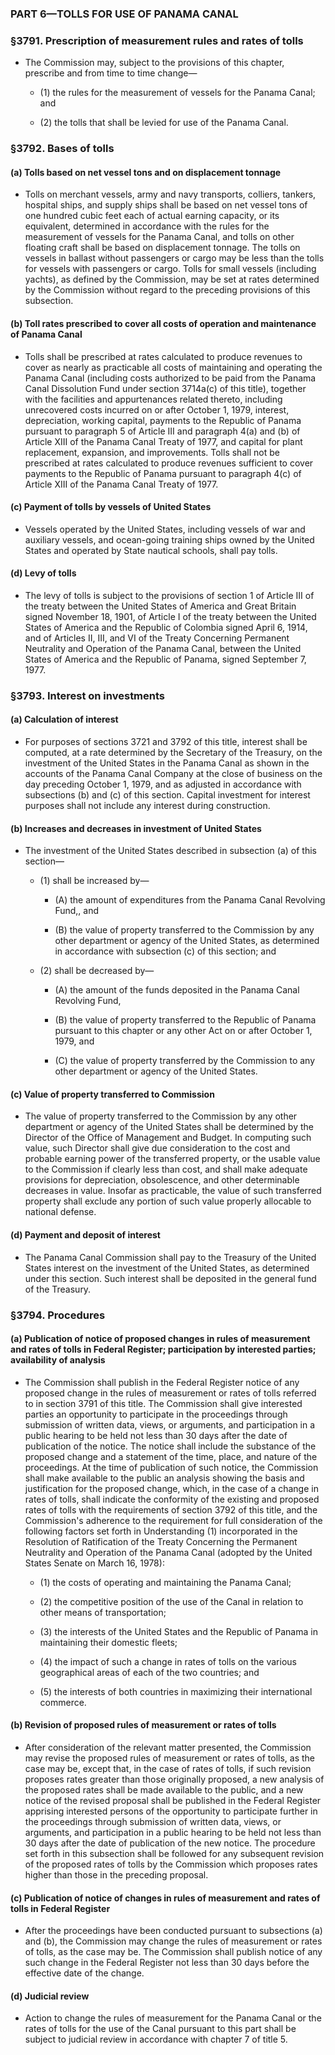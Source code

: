 ### PART 6—TOLLS FOR USE OF PANAMA CANAL

### §3791. Prescription of measurement rules and rates of tolls
* The Commission may, subject to the provisions of this chapter, prescribe and from time to time change—

  * (1) the rules for the measurement of vessels for the Panama Canal; and

  * (2) the tolls that shall be levied for use of the Panama Canal.

### §3792. Bases of tolls
#### (a) Tolls based on net vessel tons and on displacement tonnage
* Tolls on merchant vessels, army and navy transports, colliers, tankers, hospital ships, and supply ships shall be based on net vessel tons of one hundred cubic feet each of actual earning capacity, or its equivalent, determined in accordance with the rules for the measurement of vessels for the Panama Canal, and tolls on other floating craft shall be based on displacement tonnage. The tolls on vessels in ballast without passengers or cargo may be less than the tolls for vessels with passengers or cargo. Tolls for small vessels (including yachts), as defined by the Commission, may be set at rates determined by the Commission without regard to the preceding provisions of this subsection.

#### (b) Toll rates prescribed to cover all costs of operation and maintenance of Panama Canal
* Tolls shall be prescribed at rates calculated to produce revenues to cover as nearly as practicable all costs of maintaining and operating the Panama Canal (including costs authorized to be paid from the Panama Canal Dissolution Fund under section 3714a(c) of this title), together with the facilities and appurtenances related thereto, including unrecovered costs incurred on or after October 1, 1979, interest, depreciation, working capital, payments to the Republic of Panama pursuant to paragraph 5 of Article III and paragraph 4(a) and (b) of Article XIII of the Panama Canal Treaty of 1977, and capital for plant replacement, expansion, and improvements. Tolls shall not be prescribed at rates calculated to produce revenues sufficient to cover payments to the Republic of Panama pursuant to paragraph 4(c) of Article XIII of the Panama Canal Treaty of 1977.

#### (c) Payment of tolls by vessels of United States
* Vessels operated by the United States, including vessels of war and auxiliary vessels, and ocean-going training ships owned by the United States and operated by State nautical schools, shall pay tolls.

#### (d) Levy of tolls
* The levy of tolls is subject to the provisions of section 1 of Article III of the treaty between the United States of America and Great Britain signed November 18, 1901, of Article I of the treaty between the United States of America and the Republic of Colombia signed April 6, 1914, and of Articles II, III, and VI of the Treaty Concerning Permanent Neutrality and Operation of the Panama Canal, between the United States of America and the Republic of Panama, signed September 7, 1977.

### §3793. Interest on investments
#### (a) Calculation of interest
* For purposes of sections 3721 and 3792 of this title, interest shall be computed, at a rate determined by the Secretary of the Treasury, on the investment of the United States in the Panama Canal as shown in the accounts of the Panama Canal Company at the close of business on the day preceding October 1, 1979, and as adjusted in accordance with subsections (b) and (c) of this section. Capital investment for interest purposes shall not include any interest during construction.

#### (b) Increases and decreases in investment of United States
* The investment of the United States described in subsection (a) of this section—

  * (1) shall be increased by—

    * (A) the amount of expenditures from the Panama Canal Revolving Fund,, and

    * (B) the value of property transferred to the Commission by any other department or agency of the United States, as determined in accordance with subsection (c) of this section; and


  * (2) shall be decreased by—

    * (A) the amount of the funds deposited in the Panama Canal Revolving Fund,

    * (B) the value of property transferred to the Republic of Panama pursuant to this chapter or any other Act on or after October 1, 1979, and

    * (C) the value of property transferred by the Commission to any other department or agency of the United States.

#### (c) Value of property transferred to Commission
* The value of property transferred to the Commission by any other department or agency of the United States shall be determined by the Director of the Office of Management and Budget. In computing such value, such Director shall give due consideration to the cost and probable earning power of the transferred property, or the usable value to the Commission if clearly less than cost, and shall make adequate provisions for depreciation, obsolescence, and other determinable decreases in value. Insofar as practicable, the value of such transferred property shall exclude any portion of such value properly allocable to national defense.

#### (d) Payment and deposit of interest
* The Panama Canal Commission shall pay to the Treasury of the United States interest on the investment of the United States, as determined under this section. Such interest shall be deposited in the general fund of the Treasury.

### §3794. Procedures
#### (a) Publication of notice of proposed changes in rules of measurement and rates of tolls in Federal Register; participation by interested parties; availability of analysis
* The Commission shall publish in the Federal Register notice of any proposed change in the rules of measurement or rates of tolls referred to in section 3791 of this title. The Commission shall give interested parties an opportunity to participate in the proceedings through submission of written data, views, or arguments, and participation in a public hearing to be held not less than 30 days after the date of publication of the notice. The notice shall include the substance of the proposed change and a statement of the time, place, and nature of the proceedings. At the time of publication of such notice, the Commission shall make available to the public an analysis showing the basis and justification for the proposed change, which, in the case of a change in rates of tolls, shall indicate the conformity of the existing and proposed rates of tolls with the requirements of section 3792 of this title, and the Commission's adherence to the requirement for full consideration of the following factors set forth in Understanding (1) incorporated in the Resolution of Ratification of the Treaty Concerning the Permanent Neutrality and Operation of the Panama Canal (adopted by the United States Senate on March 16, 1978):

  * (1) the costs of operating and maintaining the Panama Canal;

  * (2) the competitive position of the use of the Canal in relation to other means of transportation;

  * (3) the interests of the United States and the Republic of Panama in maintaining their domestic fleets;

  * (4) the impact of such a change in rates of tolls on the various geographical areas of each of the two countries; and

  * (5) the interests of both countries in maximizing their international commerce.

#### (b) Revision of proposed rules of measurement or rates of tolls
* After consideration of the relevant matter presented, the Commission may revise the proposed rules of measurement or rates of tolls, as the case may be, except that, in the case of rates of tolls, if such revision proposes rates greater than those originally proposed, a new analysis of the proposed rates shall be made available to the public, and a new notice of the revised proposal shall be published in the Federal Register apprising interested persons of the opportunity to participate further in the proceedings through submission of written data, views, or arguments, and participation in a public hearing to be held not less than 30 days after the date of publication of the new notice. The procedure set forth in this subsection shall be followed for any subsequent revision of the proposed rates of tolls by the Commission which proposes rates higher than those in the preceding proposal.

#### (c) Publication of notice of changes in rules of measurement and rates of tolls in Federal Register
* After the proceedings have been conducted pursuant to subsections (a) and (b), the Commission may change the rules of measurement or rates of tolls, as the case may be. The Commission shall publish notice of any such change in the Federal Register not less than 30 days before the effective date of the change.

#### (d) Judicial review
* Action to change the rules of measurement for the Panama Canal or the rates of tolls for the use of the Canal pursuant to this part shall be subject to judicial review in accordance with chapter 7 of title 5.